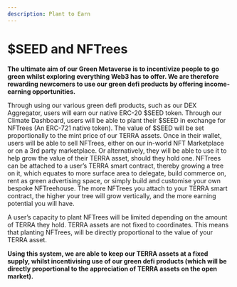 ```yaml
---
description: Plant to Earn
---
```


# $SEED and NFTrees

**The ultimate aim of our Green Metaverse is to incentivize people to go green whilst exploring everything Web3 has to offer. We are therefore rewarding newcomers to use our green defi products by offering income-earning opportunities.**

Through using our various green defi products, such as our DEX Aggregator, users will earn our native ERC-20 $SEED token. Through our Climate Dashboard, users will be able to plant their $SEED in exchange for NFTrees (An ERC-721 native token). The value of $SEED will be set proportionally to the mint price of our TERRA assets. Once in their wallet, users will be able to sell NFTrees, either on our in-world NFT Marketplace or on a 3rd party marketplace. Or alternatively, they will be able to use it to help grow the value of their TERRA asset, should they hold one. NFTrees can be attached to a user’s TERRA smart contract, thereby growing a tree on it, which equates to more surface area to delegate, build commerce on, rent as green advertising space, or simply build and customise your own bespoke NFTreehouse. The more NFTrees you attach to your TERRA smart contract, the higher your tree will grow vertically, and the more earning potential you will have.

A user’s capacity to plant NFTrees will be limited depending on the amount of TERRA they hold. TERRA assets are not fixed to coordinates. This means that planting NFTrees, will be directly proportional to the value of your TERRA asset.

**Using this system, we are able to keep our TERRA assets at a fixed supply, whilst incentivising use of our green defi products (which will be directly proportional to the appreciation of TERRA assets on the open market).**
